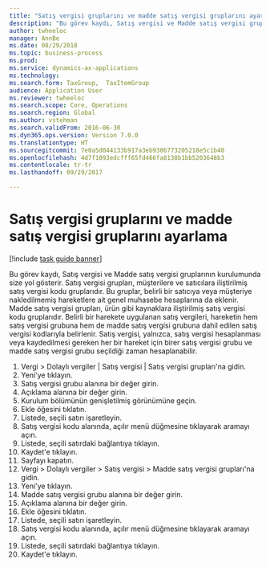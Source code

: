```yaml
--- 
title: "Satış vergisi gruplarını ve madde satış vergisi gruplarını ayarlama"
description: "Bu görev kaydı, Satış vergisi ve Madde satış vergisi gruplarının kurulumunda size yol gösterir."
author: twheeloc
manager: AnnBe
ms.date: 08/29/2018
ms.topic: business-process
ms.prod: 
ms.service: dynamics-ax-applications
ms.technology: 
ms.search.form: TaxGroup,  TaxItemGroup
audience: Application User
ms.reviewer: twheeloc
ms.search.scope: Core, Operations
ms.search.region: Global
ms.author: vstehman
ms.search.validFrom: 2016-06-30
ms.dyn365.ops.version: Version 7.0.0
ms.translationtype: HT
ms.sourcegitcommit: 7e0a5d044133b917a3eb9386773205218e5c1b40
ms.openlocfilehash: 4d7f1093edcfff65fd466fa8138b1bb5203648b3
ms.contentlocale: tr-tr
ms.lasthandoff: 09/29/2017

---
```

# <a name="set-up-sales-tax-groups-and-item-sales-tax-groups"></a>Satış vergisi gruplarını ve madde satış vergisi gruplarını ayarlama

[!include [task guide banner](../../includes/task-guide-banner.md)]

Bu görev kaydı, Satış vergisi ve Madde satış vergisi gruplarının kurulumunda size yol gösterir. Satış vergisi grupları, müşterilere ve satıcılara iliştirilmiş satış vergisi kodu gruplarıdır. Bu gruplar, belirli bir satıcıya veya müşteriye nakledilmemiş hareketlere ait genel muhasebe hesaplarına da eklenir.  Madde satış vergisi grupları, ürün gibi kaynaklara iliştirilmiş satış vergisi kodu gruplarıdır.  Belirli bir harekete uygulanan satış vergileri, hareketin hem satış vergisi grubuna hem de madde satış vergisi grubuna dahil edilen satış vergisi kodlarıyla belirlenir.  Satış vergisi, yalnızca, satış vergisi hesaplanması veya kaydedilmesi gereken her bir hareket için birer satış vergisi grubu ve madde satış vergisi grubu seçildiği zaman hesaplanabilir.  

1. Vergi > Dolaylı vergiler | Satış vergisi | Satış vergisi grupları'na gidin.
2. Yeni'ye tıklayın.
3. Satış vergisi grubu alanına bir değer girin.
4. Açıklama alanına bir değer girin.
5. Kurulum bölümünün genişletilmiş görünümüne geçin.
6. Ekle öğesini tıklatın.
7. Listede, seçili satırı işaretleyin.
8. Satış vergisi kodu alanında, açılır menü düğmesine tıklayarak aramayı açın.
9. Listede, seçili satırdaki bağlantıya tıklayın.
10. Kaydet'e tıklayın.
11. Sayfayı kapatın.
12. Vergi > Dolaylı vergiler > Satış vergisi > Madde satış vergisi grupları'na gidin.
13. Yeni'ye tıklayın.
14. Madde satış vergisi grubu alanına bir değer girin.
15. Açıklama alanına bir değer girin.
16. Ekle öğesini tıklatın.
17. Listede, seçili satırı işaretleyin.
18. Satış vergisi kodu alanında, açılır menü düğmesine tıklayarak aramayı açın.
19. Listede, seçili satırdaki bağlantıya tıklayın.
20. Kaydet'e tıklayın.


